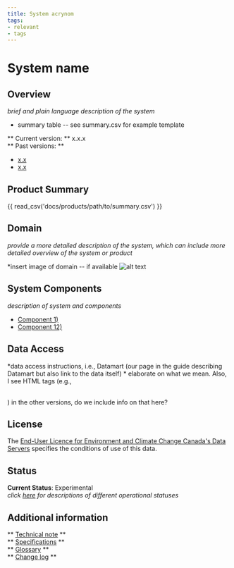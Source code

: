 ```yaml
---
title: System acrynom 
tags: 
- relevant
- tags
---
```


# **System name** 

## **Overview**

<p>

*brief and plain language description of the system*

</p>

* summary table -- see summary.csv for example template 
<!-- {{ read_csv('docs/products/path/to/summary.csv') }} -->

** Current version: ** x.x.x
<br>
** Past versions: **

* [x.x](./path/to/old_version.md)
* [x.x](../../license/license.md)


## **Product Summary**

{{ read_csv('docs/products/path/to/summary.csv') }}

## **Domain**

<p>

*provide a more detailed description of the system, which can include more detailed overview of the system or product*

</p>

*insert image of domain -- if available 
![alt text](domain.png "Title")

## **System Components**

*description of system and components*

* [Component 1)](./path/to/old_version.md)
* [Component 12)](./path/to/old_version.md)

## **Data Access**

*data access instructions, i.e., Datamart (our page in the guide describing Datamart but also link to the data itself) *  elaborate on what we mean.  Also, I see HTML tags (e.g., <p> <br> ) in the other versions, do we include info on that here?

## **License**

The [End-User Licence for Environment and Climate Change Canada's Data Servers](../../license/license.md) specifies the conditions of use of this data.


## **Status** 

**Current Status**: Experimental
<br>
*click [here](../Status_definitions/status.md) for descriptions of different operational statuses*
 

## **Additional information**

** [Technical note](./path/to/doc) **
<br>
** [Specifications](./) **
<br> 
** [Glossary](../../additional_information/glossary/glossary.md) **
<br>
** [Change log](./path/to/doc) **